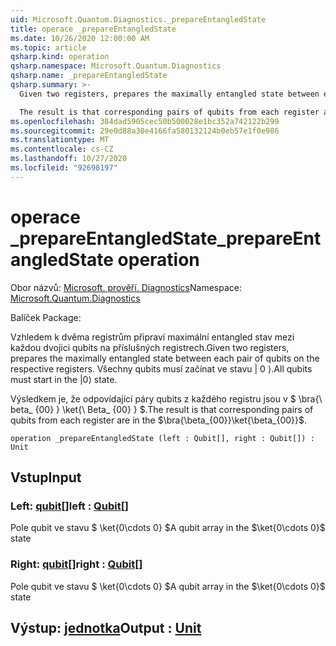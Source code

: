 ```yaml
---
uid: Microsoft.Quantum.Diagnostics._prepareEntangledState
title: operace _prepareEntangledState
ms.date: 10/26/2020 12:00:00 AM
ms.topic: article
qsharp.kind: operation
qsharp.namespace: Microsoft.Quantum.Diagnostics
qsharp.name: _prepareEntangledState
qsharp.summary: >-
  Given two registers, prepares the maximally entangled state between each pair of qubits on the respective registers. All qubits must start in the |0⟩ state.

  The result is that corresponding pairs of qubits from each register are in the $\bra{\beta_{00}}\ket{\beta_{00}}$.
ms.openlocfilehash: 384dad5905cec50b500028e1bc352a742122b299
ms.sourcegitcommit: 29e0d88a30e4166fa580132124b0eb57e1f0e986
ms.translationtype: MT
ms.contentlocale: cs-CZ
ms.lasthandoff: 10/27/2020
ms.locfileid: "92698197"
---
```

# <a name="_prepareentangledstate-operation"></a><span data-ttu-id="118cc-102">operace _prepareEntangledState</span><span class="sxs-lookup"><span data-stu-id="118cc-102">_prepareEntangledState operation</span></span>

<span data-ttu-id="118cc-103">Obor názvů: [Microsoft. prověří. Diagnostics](xref:Microsoft.Quantum.Diagnostics)</span><span class="sxs-lookup"><span data-stu-id="118cc-103">Namespace: [Microsoft.Quantum.Diagnostics](xref:Microsoft.Quantum.Diagnostics)</span></span>

<span data-ttu-id="118cc-104">Balíček [](https://nuget.org/packages/)</span><span class="sxs-lookup"><span data-stu-id="118cc-104">Package: [](https://nuget.org/packages/)</span></span>


<span data-ttu-id="118cc-105">Vzhledem k dvěma registrům připraví maximální entangled stav mezi každou dvojici qubits na příslušných registrech.</span><span class="sxs-lookup"><span data-stu-id="118cc-105">Given two registers, prepares the maximally entangled state between each pair of qubits on the respective registers.</span></span>
<span data-ttu-id="118cc-106">Všechny qubits musí začínat ve stavu | 0 ⟩.</span><span class="sxs-lookup"><span data-stu-id="118cc-106">All qubits must start in the |0⟩ state.</span></span>

<span data-ttu-id="118cc-107">Výsledkem je, že odpovídající páry qubits z každého registru jsou v $ \bra{\ beta_ {00} } \ket{\ Beta_ {00} } $.</span><span class="sxs-lookup"><span data-stu-id="118cc-107">The result is that corresponding pairs of qubits from each register are in the $\bra{\beta_{00}}\ket{\beta_{00}}$.</span></span>

```qsharp
operation _prepareEntangledState (left : Qubit[], right : Qubit[]) : Unit
```


## <a name="input"></a><span data-ttu-id="118cc-108">Vstup</span><span class="sxs-lookup"><span data-stu-id="118cc-108">Input</span></span>

### <a name="left--qubit"></a><span data-ttu-id="118cc-109">Left: [qubit](xref:microsoft.quantum.lang-ref.qubit)[]</span><span class="sxs-lookup"><span data-stu-id="118cc-109">left : [Qubit](xref:microsoft.quantum.lang-ref.qubit)[]</span></span>

<span data-ttu-id="118cc-110">Pole qubit ve stavu $ \ket{0\cdots 0} $</span><span class="sxs-lookup"><span data-stu-id="118cc-110">A qubit array in the $\ket{0\cdots 0}$ state</span></span>


### <a name="right--qubit"></a><span data-ttu-id="118cc-111">Right: [qubit](xref:microsoft.quantum.lang-ref.qubit)[]</span><span class="sxs-lookup"><span data-stu-id="118cc-111">right : [Qubit](xref:microsoft.quantum.lang-ref.qubit)[]</span></span>

<span data-ttu-id="118cc-112">Pole qubit ve stavu $ \ket{0\cdots 0} $</span><span class="sxs-lookup"><span data-stu-id="118cc-112">A qubit array in the $\ket{0\cdots 0}$ state</span></span>



## <a name="output--unit"></a><span data-ttu-id="118cc-113">Výstup: [jednotka](xref:microsoft.quantum.lang-ref.unit)</span><span class="sxs-lookup"><span data-stu-id="118cc-113">Output : [Unit](xref:microsoft.quantum.lang-ref.unit)</span></span>

